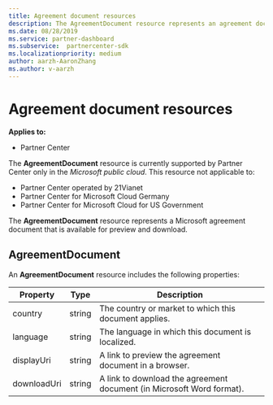 ```yaml
---
title: Agreement document resources
description: The AgreementDocument resource represents an agreement document.
ms.date: 08/28/2019
ms.service: partner-dashboard
ms.subservice:  partnercenter-sdk
ms.localizationpriority: medium
author: aarzh-AaronZhang
ms.author: v-aarzh
---
```


# Agreement document resources

**Applies to:**

- Partner Center

The **AgreementDocument** resource is currently supported by Partner Center only in the *Microsoft public cloud*. This resource not applicable to:

- Partner Center operated by 21Vianet
- Partner Center for Microsoft Cloud Germany
- Partner Center for Microsoft Cloud for US Government

The **AgreementDocument** resource represents a Microsoft agreement document that is available for preview and download.

## AgreementDocument

An **AgreementDocument** resource includes the following properties:

| Property       | Type   | Description                                                                                               |
|----------------|--------|-----------------------------------------------------------------------------------------------------------|
| country | string | The country or market to which this document applies. |
| language | string | The language in which this document is localized. |
| displayUri | string | A link to preview the agreement document in a browser.  |
| downloadUri |string | A link to download the agreement document (in Microsoft Word format). |
